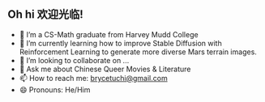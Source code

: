 ## Oh hi 欢迎光临!

<!--
**btuchi/btuchi** is a ✨ _special_ ✨ repository because its `README.md` (this file) appears on your GitHub profile.

Here are some ideas to get you started:


-->

- 🔭 I’m a CS-Math graduate from Harvey Mudd College
- 🌱 I’m currently learning how to improve Stable Diffusion with Reinforcement Learning to generate more diverse Mars terrain images.
- 👯 I’m looking to collaborate on ...
- 💬 Ask me about Chinese Queer Movies & Literature
- 📫 How to reach me: brycetuchi@gmail.com
- 😄 Pronouns: He/Him
